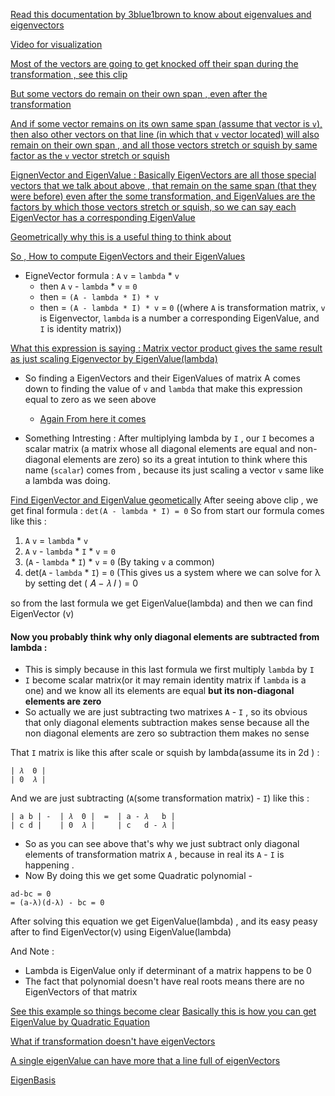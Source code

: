 [Read this documentation by 3blue1brown to know about eigenvalues and eigenvectors](https://www.3blue1brown.com/lessons/eigenvalues)

[Video for visualization](https://youtu.be/PFDu9oVAE-g?si=SbFauUrbJ7Fm3_YJ)

[Most of the vectors are going to get knocked off their span during the transformation , see this clip](https://youtu.be/PFDu9oVAE-g?si=nfvM19IPh24fcWnl&t=87)

[But some vectors do remain on their own span , even after the transformation](https://youtu.be/PFDu9oVAE-g?si=QoGpZc_69YWJPA-r&t=117)

[And if some vector remains on its own same span (assume that vector is `v`), then also other vectors on that line (in which that `v` vector located) will also remain on their own span , and all those vectors stretch or squish by same factor as the `v` vector stretch or squish](https://youtu.be/PFDu9oVAE-g?si=yrwO1egbu7O9w4pa&t=146)

[EignenVector and EigenValue : Basically EigenVectors are all those special vectors that we talk about above , that remain on the same span (that they were before) even after the some transformation, and EigenValues are the factors by which those vectors stretch or squish, so we can say each EigenVector has a corresponding EigenValue](https://youtu.be/PFDu9oVAE-g?si=qkoUJJ6lMFRB3pUc&t=202)

[Geometrically why this is a useful thing to think about](https://youtu.be/PFDu9oVAE-g?si=uhIhj1ohZPoJU_Pj&t=245)

[So , How to compute EigenVectors and their EigenValues](https://youtu.be/PFDu9oVAE-g?si=4bO_ZG06uGMYu2O2&t=327)
- EigneVector formula : `A` `v` = `lambda` * `v`
  - then `A` `v` - `lambda` * `v` = `0` 
  - then = `(A - lambda * I) * v` 
  - then =  `(A - lambda * I) * v` = `0` ((where `A` is transformation matrix, `v` is Eigenvector, `lambda` is a number a corresponding EigenValue, and `I` is identity matrix))

[What this expression is saying : Matrix vector product gives the same result as just scaling Eigenvector by EigenValue(lambda) ](https://youtu.be/PFDu9oVAE-g?si=6fec1rmytwBbUhIk&t=339)

- So finding a EigenVectors and their EigenValues of matrix A comes down to finding the value of `v` and `lambda` that make this expression equal to zero as we seen above

   - [Again From here it comes](https://youtu.be/PFDu9oVAE-g?si=2lWFCpOi_1HGgHFU&t=360)
- Something Intresting : After multiplying lambda by `I` , our `I` becomes a scalar matrix (a matrix whose all diagonal elements are equal and non-diagonal elements are zero) so its a great intution to think where this name (`scalar`) comes from , because its just scaling a vector `v` same like a lambda was doing. 

[Find EigenVector and EigenValue geometically](https://youtu.be/PFDu9oVAE-g?si=jcgUU2zWEnJAYqST&t=422)
After seeing above clip , we get final formula  : `det(A - lambda * I) = 0` 
So from start our formula comes like this : 
1. `A` `v` = `lambda` * `v`
2. `A` `v` - `lambda` * `I` * `v` = `0`
3. (`A` - `lambda` * `I`) * `v` = `0` (By taking `v` a common)
4. det(`A` - `lambda` * `I`) = `0` (This gives us a system where we can solve for 
λ by setting 
det
(
𝐴
−
𝜆
𝐼
)
=
0


so from the last formula we get EigenValue(lambda) and then we can find EigenVector (v)
#### Now you probably think why only diagonal elements are subtracted from lambda : 

- This is simply because in this last formula we first multiply `lambda` by `I` 
- `I` become scalar matrix(or it may remain identity matrix if `lambda` is a one) and we know all its elements are equal **but its non-diagonal elements are zero** 
- So actually we are just subtracting two matrixes `A` - `I` , so its obvious that only diagonal elements subtraction makes sense because all the non diagonal elements are zero so subtraction them makes no sense

That `I` matrix is like this after scale or squish by lambda(assume its in 2d ) :
```
| 𝜆  0 | 
| 0  𝜆 |
```
And we are just subtracting (`A`(some transformation matrix) - `I`) like this :
```
| a b | -  | 𝜆  0 |  =  | a - 𝜆   b |
| c d |    | 0  𝜆 |     | c   d - 𝜆 |
```
- So as you can see above that's why we just subtract only diagonal elements of transformation matrix `A` , because in real its `A` - `I` is happening .
- Now By doing this we get some Quadratic polynomial - 
```
ad-bc = 0
= (a-λ)(d-λ) - bc = 0 
```
After solving this equation we get EigenValue(lambda) , and its easy peasy after to find EigenVector(v) using EigenValue(lambda)


And Note : 
- Lambda is EigenValue only if determinant of a matrix happens to be 0
- The fact that polynomial doesn't have real roots means there are no EigenVectors of that matrix

[See this example so things become clear](https://youtu.be/PFDu9oVAE-g?si=xCtt1tyCbLkfMwxv&t=570)
[Basically this is how you can get EigenValue by Quadratic Equation](https://youtu.be/PFDu9oVAE-g?si=yegSc9k489hqzk4w&t=592)

[What if transformation doesn't have eigenVectors](https://youtu.be/PFDu9oVAE-g?si=1cxAd5DF_uTQtdQg&t=647)

[A single eigenValue can have more that a line full of eigenVectors](https://youtu.be/PFDu9oVAE-g?si=rf3lx1oE0F4EM9I_&t=745)

[EigenBasis](https://youtu.be/PFDu9oVAE-g?si=49vxVa30HKtXV5p_&t=782)